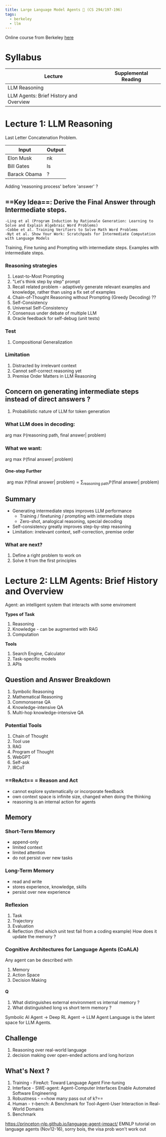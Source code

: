 ```yaml
---
title: Large Language Model Agents 🧠 (CS 294/197-196)
tags:
  - berkeley
  - llm
---
```

Online course from Berkeley [here](https://llmagents-learning.org/f24)

# Syllabus
| Lecture                                | Supplemental Reading |
| -------------------------------------- | -------------------- |
| LLM Reasoning                          |                      |
| LLM Agents: Brief History and Overview |                      |

# Lecture 1: LLM Reasoning
Last Letter Concatenation Problem.

| Input        | Output |
| ------------ | ------ |
| Elon Musk    | nk     |
| Bill Gates   | ls     |
| Barack Obama | ?      |
Adding 'reasoning process' before 'answer' ?
## ==Key Idea==: Derive the Final Answer through Intermediate steps.
	-Ling et al (Program Induction by Rationale Generation: Learning to Solve and Explain Algebraic Word Problems)
	-Cobbe et al. Training Verifiers to Solve Math Word Problems
	-Nyt et al. Show Your Work: Scratchpads for Intermediate Computation with Language Models

Training, Fine tuning and Prompting with intermediate steps.
Examples with intermediate steps.

### Reasoning strategies 
1) Least-to-Most Prompting
2) "Let's think step by step" prompt
3) Recall related problem - adaptively generate relevant examples and knowledge, rather than using a fix set of examples
4) Chain-of-Thought Reasoning without Prompting (Greedy Decoding) ??
5) Self-Consistency
6) Universal Self-Consistency
7) Consensus under debate of multiple LLM
8) Oracle feedback for self-debug (unit tests)
### Test
1) Compositional Generalization
### Limitation
1) Distracted by irrelevant context
2) Cannot self-correct reasoning yet
3) Premise Order Matters in LLM Reasoning

## Concern on generating intermediate steps instead of direct answers ?
1) Probabilistic nature of LLM for token generation

### What LLM does in decoding:
$\text{arg max }\mathbb{P}\text{(reasoning path, final answer| problem)}$
### What we want:
$\text{arg max }\mathbb{P}\text{(final answer| problem)}$
#### One-step Further
$$\text{arg max }\mathbb{P}\text{(final answer| problem)}= \sum_{\text{reasoning path}} \mathbb{P}\text{(final answer| problem)}$$
## **Summary**
- Generating intermediate steps improves LLM performance
    - Training / finetuning / prompting with intermediate steps
    - Zero-shot, analogical reasoning, special decoding
- Self-consistency greatly improves step-by-step reasoning
- Limitation: irrelevant context, self-correction, premise order
### What are next? 
1) Define a right problem to work on
2) Solve it from the first principles

# Lecture 2: LLM Agents: Brief History and Overview
Agent:
	an intelligent system that interacts with some enviroment

**Types of Task**
1) Reasoning 
2) Knowledge - can be augmented with RAG
3) Computation

**Tools**
1) Search Engine, Calculator
2) Task-specific models
3) APIs
## Question and Answer Breakdown
1) Symbolic Reasoning
2) Mathematical Reasoning
3) Commonsense QA
4) Knowledge-intensive QA
5) Multi-hop knowledge-intensive QA

### Potential Tools
1) Chain of Thought
2) Tool use
3) RAG
4) Program of Thought
5) WebGPT
6) Self-ask
7) IRCoT

### ==ReAct== = Reason and Act
- cannot explore systematically or incorporate feedback
- own context space is infinite size, changed when doing the thinking
- reasoning is an internal action for agents

## Memory
### Short-Term Memory
- append-only
- limited context
- limited attention
- do not persist over new tasks
### Long-Term Memory
- read and write
- stores experience, knowledge, skills
- persist over new experience
### Reflexion
1) Task
2) Trajectory
3) Evaluation
4) Reflection (find which unit test fail from a coding example)
How does it update the memory ? 

### Cognitive Architectures for Language Agents (CoALA)
Any agent can be described with 
1) Memory
2) Action Space
3) Decision Making

#### Q
1) What distinguishes external environment vs internal memory ?
2) What distinguished long vs short term memory ?

Symbolic AI Agent -> Deep RL Agent -> LLM Agent
Language is the latent space for LLM Agents.

## Challenge
1) Reasoning over real-world language
2) decision making over open-ended actions and long horizon

## What's Next ?
1) Training - FireAct: Toward Language Agent Fine-tuning
2) Interface - SWE-agent: Agent-Computer Interfaces Enable Automated Software Engineering
3) Robustness - ==how many pass out of k?==
4) Human - $\tau$-bench: A Benchmark for Tool-Agent-User Interaction in Real-World Domains
5) Benchmark

https://princeton-nlp.github.io/language-agent-impact/
EMNLP tutorial on language agents (Nov12-16), sorry bois, the visa prob won't work out




